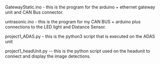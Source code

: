 GatewayStatic.ino   -  this is the program for the arduino + ethernet gateway unit and CAN Bus connector.

untrasonic.ino   - this is the program for my CAN BUS + arduino plus connections to the LED light and Distance Sensor.

project1_ADAS.py    -  this is the python3 script that is executed on the ADAS unit

project1_headUnit.py  -- this is the python script used on the headunit to connect and display the image detections.
